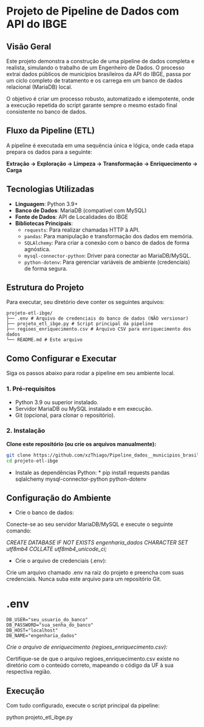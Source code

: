# Projeto de Pipeline de Dados com API do IBGE

## Visão Geral

Este projeto demonstra a construção de uma pipeline de dados completa e realista, simulando o trabalho de um Engenheiro de Dados. O processo extrai dados públicos de municípios brasileiros da API do IBGE, passa por um ciclo completo de tratamento e os carrega em um banco de dados relacional (MariaDB) local.

O objetivo é criar um processo robusto, automatizado e idempotente, onde a execução repetida do script garante sempre o mesmo estado final consistente no banco de dados.

## Fluxo da Pipeline (ETL)

A pipeline é executada em uma sequência única e lógica, onde cada etapa prepara os dados para a seguinte:

**Extração → Exploração → Limpeza → Transformação → Enriquecimento → Carga**

## Tecnologias Utilizadas

- **Linguagem**: Python 3.9+
- **Banco de Dados**: MariaDB (compatível com MySQL)
- **Fonte de Dados**: API de Localidades do IBGE
- **Bibliotecas Principais**:
  - `requests`: Para realizar chamadas HTTP à API.
  - `pandas`: Para manipulação e transformação dos dados em memória.
  - `SQLAlchemy`: Para criar a conexão com o banco de dados de forma agnóstica.
  - `mysql-connector-python`: Driver para conectar ao MariaDB/MySQL.
  - `python-dotenv`: Para gerenciar variáveis de ambiente (credenciais) de forma segura.

## Estrutura do Projeto

Para executar, seu diretório deve conter os seguintes arquivos:
```
projeto-etl-ibge/
├── .env # Arquivo de credenciais do banco de dados (NÃO versionar)
├── projeto_etl_ibge.py # Script principal da pipeline
├── regioes_enriquecimento.csv # Arquivo CSV para enriquecimento dos dados
└── README.md # Este arquivo
```

## Como Configurar e Executar

Siga os passos abaixo para rodar a pipeline em seu ambiente local.

### 1. Pré-requisitos

- Python 3.9 ou superior instalado.
- Servidor MariaDB ou MySQL instalado e em execução.
- Git (opcional, para clonar o repositório).

### 2. Instalação

**Clone este repositório (ou crie os arquivos manualmente):**

```bash
git clone https://github.com/xzThiago/Pipeline_dados__municipios_brasileiros_API_IBGE.git
cd projeto-etl-ibge
```
* Instale as dependências Python: *
pip install requests pandas sqlalchemy mysql-connector-python python-dotenv

## Configuração do Ambiente
- Crie o banco de dados:

Conecte-se ao seu servidor MariaDB/MySQL e execute o seguinte comando:

*CREATE DATABASE IF NOT EXISTS engenharia_dados CHARACTER SET utf8mb4 COLLATE utf8mb4_unicode_ci;*

- Crie o arquivo de credenciais (.env):

Crie um arquivo chamado .env na raiz do projeto e preencha com suas credenciais. Nunca suba este arquivo para um repositório Git.

# .env
```
DB_USER="seu_usuario_do_banco"
DB_PASSWORD="sua_senha_do_banco"
DB_HOST="localhost"
DB_NAME="engenharia_dados"
```

*Crie o arquivo de enriquecimento (regioes_enriquecimento.csv):*

Certifique-se de que o arquivo regioes_enriquecimento.csv existe no diretório com o conteúdo correto, mapeando o código da UF à sua respectiva região.

## Execução
Com tudo configurado, execute o script principal da pipeline:

python projeto_etl_ibge.py
